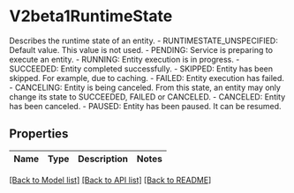 # V2beta1RuntimeState

Describes the runtime state of an entity.   - RUNTIMESTATE_UNSPECIFIED: Default value. This value is not used.  - PENDING: Service is preparing to execute an entity.  - RUNNING: Entity execution is in progress.  - SUCCEEDED: Entity completed successfully.  - SKIPPED: Entity has been skipped. For example, due to caching.  - FAILED: Entity execution has failed.  - CANCELING: Entity is being canceled. From this state, an entity may only change its state to SUCCEEDED, FAILED or CANCELED.  - CANCELED: Entity has been canceled.  - PAUSED: Entity has been paused. It can be resumed.
## Properties
Name | Type | Description | Notes
------------ | ------------- | ------------- | -------------

[[Back to Model list]](../README.md#documentation-for-models) [[Back to API list]](../README.md#documentation-for-api-endpoints) [[Back to README]](../README.md)



